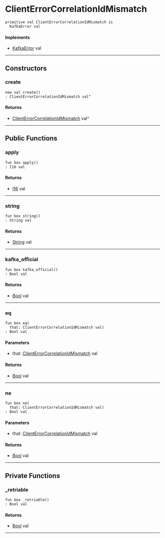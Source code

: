 # ClientErrorCorrelationIdMismatch

```pony
primitive val ClientErrorCorrelationIdMismatch is
  KafkaError val
```

#### Implements

* [KafkaError](pony-kafka-KafkaError) val

---

## Constructors

### create

```pony
new val create()
: ClientErrorCorrelationIdMismatch val^
```

#### Returns

* [ClientErrorCorrelationIdMismatch](pony-kafka-ClientErrorCorrelationIdMismatch) val^

---

## Public Functions

### apply

```pony
fun box apply()
: I16 val
```

#### Returns

* [I16](builtin-I16) val

---

### string

```pony
fun box string()
: String val
```

#### Returns

* [String](builtin-String) val

---

### kafka_official

```pony
fun box kafka_official()
: Bool val
```

#### Returns

* [Bool](builtin-Bool) val

---

### eq

```pony
fun box eq(
  that: ClientErrorCorrelationIdMismatch val)
: Bool val
```
#### Parameters

*   that: [ClientErrorCorrelationIdMismatch](pony-kafka-ClientErrorCorrelationIdMismatch) val

#### Returns

* [Bool](builtin-Bool) val

---

### ne

```pony
fun box ne(
  that: ClientErrorCorrelationIdMismatch val)
: Bool val
```
#### Parameters

*   that: [ClientErrorCorrelationIdMismatch](pony-kafka-ClientErrorCorrelationIdMismatch) val

#### Returns

* [Bool](builtin-Bool) val

---

## Private Functions

### _retriable

```pony
fun box _retriable()
: Bool val
```

#### Returns

* [Bool](builtin-Bool) val

---

